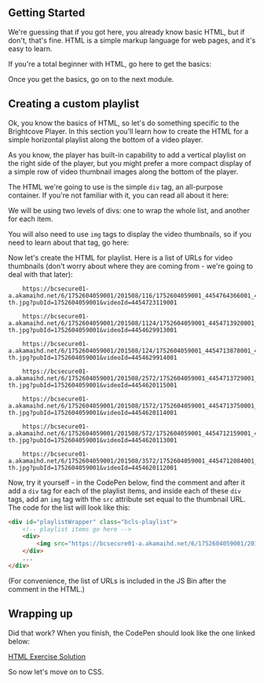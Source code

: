 <!--
{
"name": "html-module",
"version" : "0.1",
"title" : "HTML Essentials for the Brightcove Player",
"description" : "This is only a test",
"homepage" : "https://github.com/rcrooks/outlearn-player-technologies",
"freshnessDate" : 2015-08-30,
"license" : "CC BY 4.0"
}
-->

<!-- @section -->

## Getting Started

We're guessing that if you got here, you already know basic HTML, but if don't, that's fine. HTML is a simple markup language for web pages, and it's easy to learn.

If you're a total beginner with HTML, go here to get the basics:

<!-- @link, "url" : "https://developer.mozilla.org/en-US/docs/Web/HTML", "text": "Getting Started with HTML" -->

Once you get the basics, go on to the next module.

<!-- @section -->

## Creating a custom playlist

Ok, you know the basics of HTML, so let's do something specific to the Brightcove Player. In this section you'll learn how to create the HTML for a simple horizontal playlist along the bottom of a video player.

As you know, the player has built-in capability to add a vertical playlist on the right side of the player, but you might prefer a more compact display of a simple row of video thumbnail images along the bottom of the player.

The HTML we're going to use is the simple `div` tag, an all-purpose container. If you're not familiar with it, you can read all about it here:

<!-- @link, "url" : "https://developer.mozilla.org/en-US/docs/Web/HTML/Element/div", "text": "The DIV Tag" -->

We will be using two levels of divs: one to wrap the whole list, and another for each item.

You will also need to use `img` tags to display the video thumbnails, so if you need to learn about that tag, go here:

<!-- @link, "url" : "https://developer.mozilla.org/en-US/docs/Web/HTML/Element/img", "text": "The IMG Tag" -->

Now let's create the HTML for playlist. Here is a list of URLs for video thumbnails (don't worry about where they are coming from - we're going to deal with that later):

```
    https://bcsecure01-a.akamaihd.net/6/1752604059001/201508/116/1752604059001_4454764366001_4454723119001-th.jpg?pubId=1752604059001&videoId=4454723119001

    https://bcsecure01-a.akamaihd.net/6/1752604059001/201508/1124/1752604059001_4454713920001_4454629913001-th.jpg?pubId=1752604059001&videoId=4454629913001

    https://bcsecure01-a.akamaihd.net/6/1752604059001/201508/124/1752604059001_4454713878001_4454629914001-th.jpg?pubId=1752604059001&videoId=4454629914001

    https://bcsecure01-a.akamaihd.net/6/1752604059001/201508/2572/1752604059001_4454713729001_4454620115001-th.jpg?pubId=1752604059001&videoId=4454620115001

    https://bcsecure01-a.akamaihd.net/6/1752604059001/201508/1572/1752604059001_4454713750001_4454620114001-th.jpg?pubId=1752604059001&videoId=4454620114001

    https://bcsecure01-a.akamaihd.net/6/1752604059001/201508/572/1752604059001_4454712159001_4454620113001-th.jpg?pubId=1752604059001&videoId=4454620113001

    https://bcsecure01-a.akamaihd.net/6/1752604059001/201508/3572/1752604059001_4454712084001_4454620112001-th.jpg?pubId=1752604059001&videoId=4454620112001
```

Now, try it yourself - in the CodePen below, find the comment <!-- playlist items go here --> and after it add a `div` tag for each of the playlist items, and inside each of these `div` tags, add an `img` tag with the `src` attribute set equal to the thumbnail URL. The code for the list will look like this:

```html
<div id="playlistWrapper" class="bcls-playlist">
    <!-- playlist items go here -->
    <div>
        <img src="https://bcsecure01-a.akamaihd.net/6/1752604059001/201508/116/1752604059001_4454764366001_4454723119001-th.jpg?pubId=1752604059001&videoId=4454723119001">
    </div>
    ...
</div>
```

(For convenience, the list of URLs is included in the JS Bin after the comment in the HTML.)

<!-- @link, "url" : "https://codepen.io/team/bcls/pen/meeOJx", "text": "Add the Playlist Items HTML" -->

<!-- @section -->
## Wrapping up

Did that work? When you finish, the CodePen should look like the one linked below:

[HTML Exercise Solution](https://codepen.io/team/bcls/pen/xwwRwR)

So now let's move on to CSS.